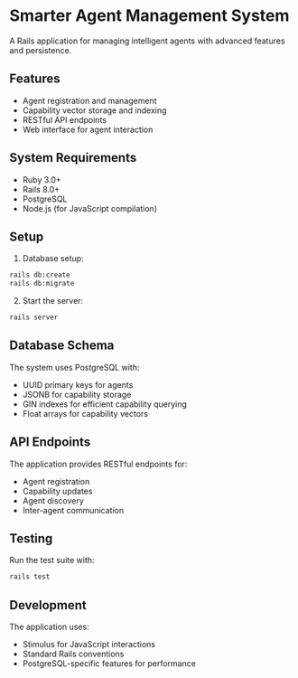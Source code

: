 # Smarter Agent Management System

A Rails application for managing intelligent agents with advanced features and persistence.

## Features

- Agent registration and management
- Capability vector storage and indexing
- RESTful API endpoints
- Web interface for agent interaction

## System Requirements

- Ruby 3.0+
- Rails 8.0+
- PostgreSQL
- Node.js (for JavaScript compilation)

## Setup

1. Database setup:
```bash
rails db:create
rails db:migrate
```

2. Start the server:
```bash
rails server
```

## Database Schema

The system uses PostgreSQL with:
- UUID primary keys for agents
- JSONB for capability storage
- GIN indexes for efficient capability querying
- Float arrays for capability vectors

## API Endpoints

The application provides RESTful endpoints for:
- Agent registration
- Capability updates
- Agent discovery
- Inter-agent communication

## Testing

Run the test suite with:
```bash
rails test
```

## Development

The application uses:
- Stimulus for JavaScript interactions
- Standard Rails conventions
- PostgreSQL-specific features for performance
